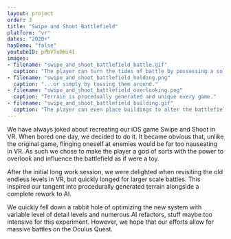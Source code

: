 ```yaml
---
layout: project
order: 3
title: "Swipe and Shoot Battlefield"
platform: "vr"
dates: "2020+"
hasDemo: "false"
youtubeID: pPbVTuDHi4I
images:
- filename: "swipe_and_shoot_battlefield_battle.gif"
  caption: "The player can turn the tides of battle by possessing a soldier..."
- filename: "swipe_and_shoot_battlefield_holding.png"
  caption: "...or simply by tossing them around."
- filename: "swipe_and_shoot_battlefield_overlooking.png"
  caption: "Terrain is procedually generated and unique every game."
- filename: "swipe_and_shoot_battlefield_building.gif"
  caption: "The player can even place buildings to alter the battlefield."
---
```

We have always joked about recreating our iOS game Swipe and Shoot in VR. When bored one day, we decided to do it. It became obvious that, unlike the original game, flinging oneself at enemies would be far too nauseating in VR. As such we chose to make the player a god of sorts with the power to overlook and influence the battlefield as if were a toy.

After the initial long work session, we were delighted when revisiting the old endless levels in VR, but quickly longed for larger scale battles. This inspired our tangent into procedurally generated terrain alongside a complete rework to AI.

We quickly fell down a rabbit hole of optimizing the new system with variable level of detail levels and numerous AI refactors, stuff maybe too intensive for this experiment. However, we hope that our efforts allow for massive battles on the Oculus Quest.
